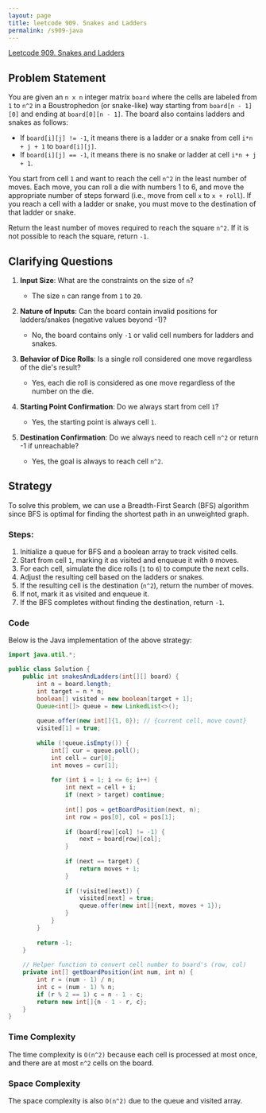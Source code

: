 ```yaml
---
layout: page
title: leetcode 909. Snakes and Ladders
permalink: /s909-java
---
```

[Leetcode 909. Snakes and Ladders](https://algoadvance.github.io/algoadvance/l909)
## Problem Statement

You are given an `n x n` integer matrix `board` where the cells are labeled from `1` to `n^2` in a Boustrophedon (or snake-like) way starting from `board[n - 1][0]` and ending at `board[0][n - 1]`. The board also contains ladders and snakes as follows:

- If `board[i][j] != -1`, it means there is a ladder or a snake from cell `i*n + j + 1` to `board[i][j]`.
- If `board[i][j] == -1`, it means there is no snake or ladder at cell `i*n + j + 1`.

You start from cell `1` and want to reach the cell `n^2` in the least number of moves. Each move, you can roll a die with numbers 1 to 6, and move the appropriate number of steps forward (i.e., move from cell `x` to `x + roll`). If you reach a cell with a ladder or snake, you must move to the destination of that ladder or snake.

Return the least number of moves required to reach the square `n^2`. If it is not possible to reach the square, return `-1`.

## Clarifying Questions

1. **Input Size**: What are the constraints on the size of `n`?
   - The size `n` can range from `1` to `20`.

2. **Nature of Inputs**: Can the board contain invalid positions for ladders/snakes (negative values beyond -1)?
   - No, the board contains only `-1` or valid cell numbers for ladders and snakes.

3. **Behavior of Dice Rolls**: Is a single roll considered one move regardless of the die's result?
   - Yes, each die roll is considered as one move regardless of the number on the die.

4. **Starting Point Confirmation**: Do we always start from cell `1`?
   - Yes, the starting point is always cell `1`.

5. **Destination Confirmation**: Do we always need to reach cell `n^2` or return -1 if unreachable?
   - Yes, the goal is always to reach cell `n^2`.


## Strategy

To solve this problem, we can use a Breadth-First Search (BFS) algorithm since BFS is optimal for finding the shortest path in an unweighted graph.

### Steps:
1. Initialize a queue for BFS and a boolean array to track visited cells.
2. Start from cell `1`, marking it as visited and enqueue it with `0` moves.
3. For each cell, simulate the dice rolls (`1` to `6`) to compute the next cells.
4. Adjust the resulting cell based on the ladders or snakes.
5. If the resulting cell is the destination (`n^2`), return the number of moves.
6. If not, mark it as visited and enqueue it.
7. If the BFS completes without finding the destination, return `-1`.

### Code

Below is the Java implementation of the above strategy:

```java
import java.util.*;

public class Solution {
    public int snakesAndLadders(int[][] board) {
        int n = board.length;
        int target = n * n;
        boolean[] visited = new boolean[target + 1];
        Queue<int[]> queue = new LinkedList<>();
        
        queue.offer(new int[]{1, 0}); // {current cell, move count}
        visited[1] = true;
        
        while (!queue.isEmpty()) {
            int[] cur = queue.poll();
            int cell = cur[0];
            int moves = cur[1];
            
            for (int i = 1; i <= 6; i++) {
                int next = cell + i;
                if (next > target) continue;
                
                int[] pos = getBoardPosition(next, n);
                int row = pos[0], col = pos[1];
                
                if (board[row][col] != -1) {
                    next = board[row][col];
                }
                
                if (next == target) {
                    return moves + 1;
                }
                
                if (!visited[next]) {
                    visited[next] = true;
                    queue.offer(new int[]{next, moves + 1});
                }
            }
        }
        
        return -1;
    }
    
    // Helper function to convert cell number to board's (row, col)
    private int[] getBoardPosition(int num, int n) {
        int r = (num - 1) / n;
        int c = (num - 1) % n;
        if (r % 2 == 1) c = n - 1 - c;
        return new int[]{n - 1 - r, c};
    }
}
```

### Time Complexity
The time complexity is `O(n^2)` because each cell is processed at most once, and there are at most `n^2` cells on the board.

### Space Complexity
The space complexity is also `O(n^2)` due to the queue and visited array.